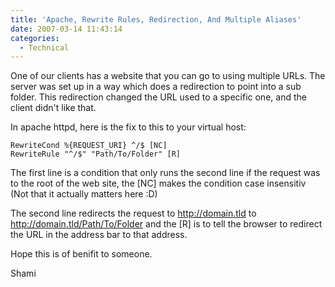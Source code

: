 ```yaml
---
title: 'Apache, Rewrite Rules, Redirection, And Multiple Aliases'
date: 2007-03-14 11:43:14
categories:
  - Technical
---
```


One of our clients has a website that you can go to using multiple URLs. The server was set up in a way which does a redirection to point into a sub folder. This redirection changed the URL used to a specific one, and the client didn't like that.<!--more-->

In apache httpd, here is the fix to this to your virtual host:

```none
RewriteCond %{REQUEST_URI} ^/$ [NC]
RewriteRule "^/$" "Path/To/Folder" [R]
```

The first line is a condition that only runs the second line if the request was to the root of the web site, the [NC] makes the condition case insensitiv (Not that it actually matters here :D)

The second line redirects the request to http://domain.tld to http://domain.tld/Path/To/Folder and the [R] is to tell the browser to redirect the URL in the address bar to that address.  

Hope this is of benifit to someone.

Shami
